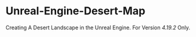 # Unreal-Engine-Desert-Map
Creating A Desert Landscape in the Unreal Engine.
For Version *4.19.2* Only.
